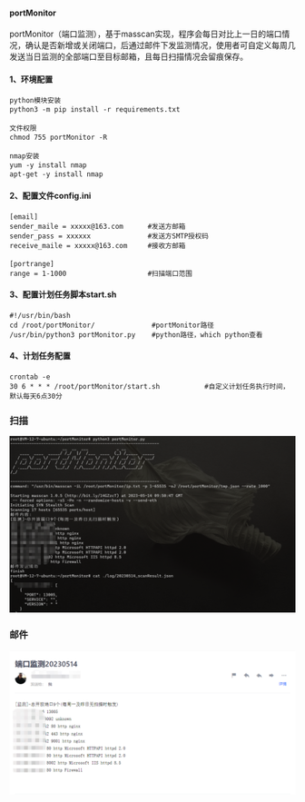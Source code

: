 #### portMonitor

portMonitor（端口监测），基于masscan实现，程序会每日对比上一日的端口情况，确认是否新增或关闭端口，后通过邮件下发监测情况，使用者可自定义每周几发送当日监测的全部端口至目标邮箱，且每日扫描情况会留痕保存。 



#### 1、环境配置

```
python模块安装
python3 -m pip install -r requirements.txt

文件权限
chmod 755 portMonitor -R

nmap安装
yum -y install nmap
apt-get -y install nmap
```



#### 2、配置文件config.ini

```
[email]
sender_maile = xxxxx@163.com      #发送方邮箱
sender_pass = xxxxxx			  #发送方SMTP授权码
receive_maile = xxxxx@163.com	  #接收方邮箱

[portrange]
range = 1-1000					  #扫描端口范围
```



#### 3、配置计划任务脚本start.sh

```
#!/usr/bin/bash
cd /root/portMonitor/              #portMonitor路径
/usr/bin/python3 portMonitor.py    #python路径，which python查看
```



#### 4、计划任务配置

```
crontab -e
30 6 * * * /root/portMonitor/start.sh 			#自定义计划任务执行时间，默认每天6点30分
```



### 扫描
![](https://github.com/bufenbufen/portMonitor/blob/master/images/2.png)




### 邮件
![](https://github.com/bufenbufen/portMonitor/blob/master/images/1.png)

